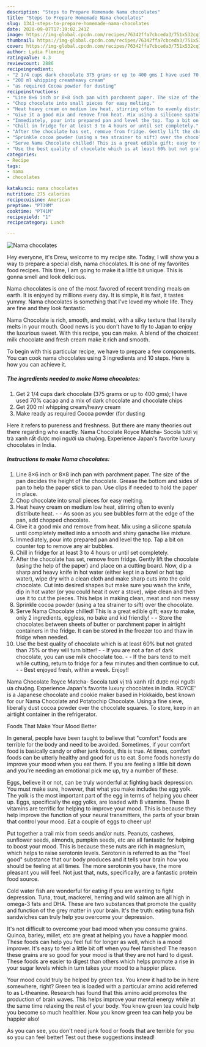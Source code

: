 ```yaml
---
description: "Steps to Prepare Homemade Nama chocolates"
title: "Steps to Prepare Homemade Nama chocolates"
slug: 1341-steps-to-prepare-homemade-nama-chocolates
date: 2020-09-07T17:19:02.241Z
image: https://img-global.cpcdn.com/recipes/76342ffa7cbceda3/751x532cq70/nama-chocolates-recipe-main-photo.jpg
thumbnail: https://img-global.cpcdn.com/recipes/76342ffa7cbceda3/751x532cq70/nama-chocolates-recipe-main-photo.jpg
cover: https://img-global.cpcdn.com/recipes/76342ffa7cbceda3/751x532cq70/nama-chocolates-recipe-main-photo.jpg
author: Lydia Fleming
ratingvalue: 4.3
reviewcount: 2886
recipeingredient:
- "2 1/4 cups dark chocolate 375 grams or up to 400 gms I have used 70 cacao and a mix of dark chocolate and chocolate chips"
- "200 ml whipping creamheavy cream"
- "as required Cocoa powder for dusting"
recipeinstructions:
- "Line 8×6 inch or 8×8 inch pan with parchment paper. The size of the pan decides the height of the chocolate. Grease the bottom and sides of pan to help the paper stick to pan. Use clips if needed to hold the paper in place."
- "Chop chocolate into small pieces for easy melting."
- "Heat heavy cream on medium low heat, stirring often to evenly distribute heat.  As soon as you see bubbles form at the edge of the pan, add chopped chocolate."
- "Give it a good mix and remove from heat. Mix using a silicone spatula until completely melted into a smooth and shiny ganache like mixture."
- "Immediately, pour into prepared pan and level the top. Tap a bit on counter top to remove any air bubbles."
- "Chill in fridge for at least 3 to 4 hours or until set completely."
- "After the chocolate has set, remove from fridge. Gently lift the chocolate (using the help of the paper) and place on a cutting board. Now, dip a sharp and heavy knife in hot water (either kept in a bowl or hot tap water), wipe dry with a clean cloth and make sharp cuts into the cold chocolate. Cut into desired shapes but make sure you wash the knife, dip in hot water (or you could heat it over a stove), wipe clean and then use it to cut the pieces. This helps in making clean, meat and non messy"
- "Sprinkle cocoa powder (using a tea strainer to sift) over the chocolate."
- "Serve Nama Chocolate chilled! This is a great edible gift; easy to make, only 2 ingredients, eggless, no bake and kid friendly!  Store the chocolates between sheets of butter or parchment paper in airtight containers in the fridge. It can be stored in the freezer too and thaw in fridge when needed."
- "Use the best quality of chocolate which is at least 60% but not grated than 75% or they will turn bitter!  If you are not a fan of dark chocolate, you can use milk chocolate too.  If the bars tend to melt while cutting, return to fridge for a few minutes and then continue to cut.  Best enjoyed fresh, within a week. Enjoy!!"
categories:
- Recipe
tags:
- nama
- chocolates

katakunci: nama chocolates 
nutrition: 275 calories
recipecuisine: American
preptime: "PT39M"
cooktime: "PT41M"
recipeyield: "1"
recipecategory: Lunch

---
```



![Nama chocolates](https://img-global.cpcdn.com/recipes/76342ffa7cbceda3/751x532cq70/nama-chocolates-recipe-main-photo.jpg)

Hey everyone, it's Drew, welcome to my recipe site. Today, I will show you a way to prepare a special dish, nama chocolates. It is one of my favorites food recipes. This time, I am going to make it a little bit unique. This is gonna smell and look delicious.

Nama chocolates is one of the most favored of recent trending meals on earth. It is enjoyed by millions every day. It is simple, it is fast, it tastes yummy. Nama chocolates is something that I've loved my whole life. They are fine and they look fantastic.

Nama Chocolate is rich, smooth, and moist, with a silky texture that literally melts in your mouth. Good news is you don&#39;t have to fly to Japan to enjoy the luxurious sweet. With this recipe, you can make. A blend of the choicest milk chocolate and fresh cream make it rich and smooth.


To begin with this particular recipe, we have to prepare a few components. You can cook nama chocolates using 3 ingredients and 10 steps. Here is how you can achieve it.

<!--inarticleads1-->

##### The ingredients needed to make Nama chocolates:

1. Get 2 1/4 cups dark chocolate (375 grams or up to 400 gms); I have used 70% cacao and a mix of dark chocolate and chocolate chips
1. Get 200 ml whipping cream/heavy cream
1. Make ready as required Cocoa powder (for dusting


Here it refers to pureness and freshness. But there are many theories out there regarding who exactly. Nama Chocolate Royce Matcha- Socola tươi vị trà xanh rất được mọi người ưa chuộng. Experience Japan&#39;s favorite luxury chocolates in India. 

<!--inarticleads2-->

##### Instructions to make Nama chocolates:

1. Line 8×6 inch or 8×8 inch pan with parchment paper. The size of the pan decides the height of the chocolate. Grease the bottom and sides of pan to help the paper stick to pan. Use clips if needed to hold the paper in place.
1. Chop chocolate into small pieces for easy melting.
1. Heat heavy cream on medium low heat, stirring often to evenly distribute heat. -  - As soon as you see bubbles form at the edge of the pan, add chopped chocolate.
1. Give it a good mix and remove from heat. Mix using a silicone spatula until completely melted into a smooth and shiny ganache like mixture.
1. Immediately, pour into prepared pan and level the top. Tap a bit on counter top to remove any air bubbles.
1. Chill in fridge for at least 3 to 4 hours or until set completely.
1. After the chocolate has set, remove from fridge. Gently lift the chocolate (using the help of the paper) and place on a cutting board. Now, dip a sharp and heavy knife in hot water (either kept in a bowl or hot tap water), wipe dry with a clean cloth and make sharp cuts into the cold chocolate. Cut into desired shapes but make sure you wash the knife, dip in hot water (or you could heat it over a stove), wipe clean and then use it to cut the pieces. This helps in making clean, meat and non messy
1. Sprinkle cocoa powder (using a tea strainer to sift) over the chocolate.
1. Serve Nama Chocolate chilled! This is a great edible gift; easy to make, only 2 ingredients, eggless, no bake and kid friendly! -  - Store the chocolates between sheets of butter or parchment paper in airtight containers in the fridge. It can be stored in the freezer too and thaw in fridge when needed.
1. Use the best quality of chocolate which is at least 60% but not grated than 75% or they will turn bitter! -  - If you are not a fan of dark chocolate, you can use milk chocolate too. -  - If the bars tend to melt while cutting, return to fridge for a few minutes and then continue to cut. -  - Best enjoyed fresh, within a week. Enjoy!!


Nama Chocolate Royce Matcha- Socola tươi vị trà xanh rất được mọi người ưa chuộng. Experience Japan&#39;s favorite luxury chocolates in India. ROYCE&#39; is a Japanese chocolate and cookie maker based in Hokkaido, best known for our Nama Chocolate and Potatochip Chocolate. Using a fine sieve, liberally dust cocoa powder over the chocolate squares. To store, keep in an airtight container in the refrigerator. 

Foods That Make Your Mood Better


In general, people have been taught to believe that "comfort" foods are terrible for the body and need to be avoided. Sometimes, if your comfort food is basically candy or other junk foods, this is true. At times, comfort foods can be utterly healthy and good for us to eat. Some foods honestly do improve your mood when you eat them. If you are feeling a little bit down and you're needing an emotional pick me up, try a number of these.

Eggs, believe it or not, can be truly wonderful at fighting back depression. You must make sure, however, that what you make includes the egg yolk. The yolk is the most important part of the egg in terms of helping you cheer up. Eggs, specifically the egg yolks, are loaded with B vitamins. These B vitamins are terrific for helping to improve your mood. This is because they help improve the function of your neural transmitters, the parts of your brain that control your mood. Eat a couple of eggs to cheer up!

Put together a trail mix from seeds and/or nuts. Peanuts, cashews, sunflower seeds, almonds, pumpkin seeds, etc are all fantastic for helping to boost your mood. This is because these nuts are rich in magnesium, which helps to raise serotonin levels. Serotonin is referred to as the "feel good" substance that our body produces and it tells your brain how you should be feeling at all times. The more serotonin you have, the more pleasant you will feel. Not just that, nuts, specifically, are a fantastic protein food source.

Cold water fish are wonderful for eating if you are wanting to fight depression. Tuna, trout, mackerel, herring and wild salmon are all high in omega-3 fats and DHA. These are two substances that promote the quality and function of the grey matter in your brain. It's the truth: eating tuna fish sandwiches can truly help you overcome your depression. 

It's not difficult to overcome your bad mood when you consume grains. Quinoa, barley, millet, etc are great at helping you have a happier mood. These foods can help you feel full for longer as well, which is a mood improver. It's easy to feel a little bit off when you feel famished! The reason these grains are so good for your mood is that they are not hard to digest. These foods are easier to digest than others which helps promote a rise in your sugar levels which in turn takes your mood to a happier place.

Your mood could truly be helped by green tea. You knew it had to be in here somewhere, right? Green tea is loaded with a particular amino acid referred to as L-theanine. Research has found that this amino acid promotes the production of brain waves. This helps improve your mental energy while at the same time relaxing the rest of your body. You knew green tea could help you become so much healthier. Now you know green tea can help you be happier also!

As you can see, you don't need junk food or foods that are terrible for you so you can feel better! Test out  these suggestions  instead!

